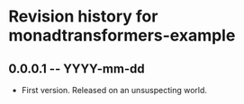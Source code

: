 # Revision history for monadtransformers-example

## 0.0.0.1  -- YYYY-mm-dd

* First version. Released on an unsuspecting world.
